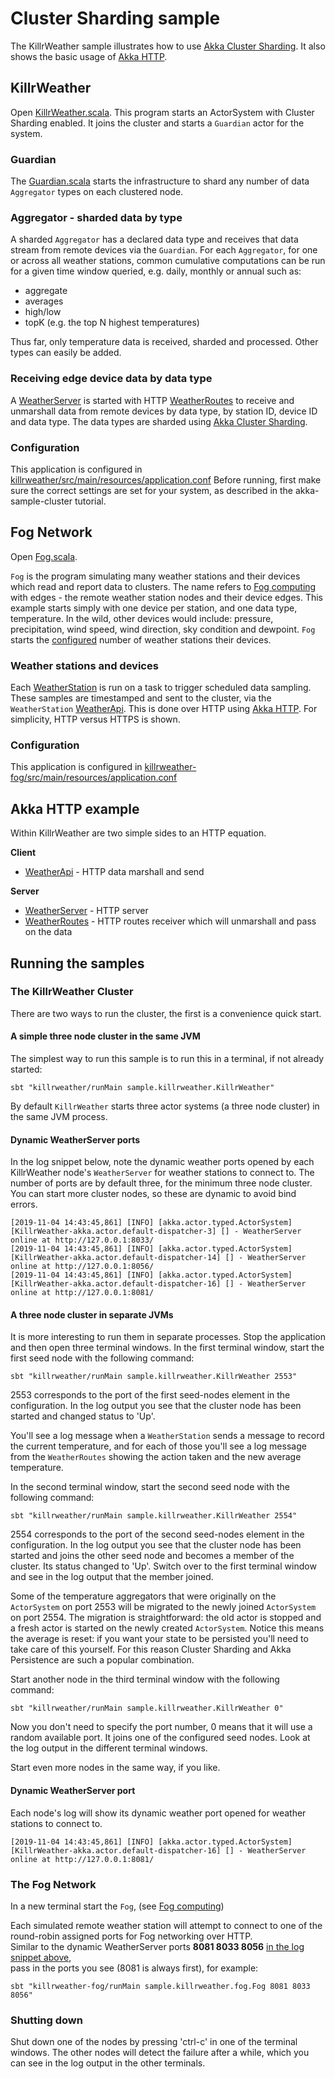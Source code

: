 # Cluster Sharding sample

The KillrWeather sample illustrates how to use [Akka Cluster Sharding](http://doc.akka.io/docs/akka/current/scala/typed/cluster-sharding.html).
It also shows the basic usage of [Akka HTTP](https://doc.akka.io/docs/akka-http/current/index.html).
 
## KillrWeather

Open [KillrWeather.scala](killrweather/src/main/scala/sample/killrweather/KillrWeather.scala).
This program starts an ActorSystem with Cluster Sharding enabled. It joins the cluster and starts a `Guardian` actor for the system. 

### Guardian

The [Guardian.scala](killrweather/src/main/scala/sample/killrweather/Guardian.scala) starts the infrastructure to shard any number of data `Aggregator`
types on each clustered node. 

### Aggregator - sharded data by type
 
A sharded `Aggregator` has a declared data type and receives that data stream from remote devices via the  `Guardian`.
For each `Aggregator`, for one or across all weather stations, common cumulative computations can be run 
for a given time window queried, e.g. daily, monthly or annual such as:

* aggregate
* averages 
* high/low 
* topK (e.g. the top N highest temperatures)

Thus far, only temperature data is received, sharded and processed. Other types can easily be added.

### Receiving edge device data by data type

A [WeatherServer](killrweather/src/main/scala/sample/killrweather/WeatherServer.scala) is started with
HTTP [WeatherRoutes](killrweather/src/main/scala/sample/killrweather/WeatherRoutes.scala) 
to receive and unmarshall data from remote devices by data type, by station ID, device ID and data type.
The data types are sharded using [Akka Cluster Sharding](http://doc.akka.io/docs/akka/current/scala/typed/cluster-sharding.html
).

### Configuration

This application is configured in [killrweather/src/main/resources/application.conf](killrweather/src/main/resources/application.conf)
Before running, first make sure the correct settings are set for your system, as described in the akka-sample-cluster tutorial.

## Fog Network

Open [Fog.scala](killrweather-fog/src/main/scala/sample/killrweather/fog/Fog.scala).

`Fog` is the program simulating many weather stations and their devices which read and report data to clusters.
The name refers to [Fog computing](https://en.wikipedia.org/wiki/Fog_computing) with edges - the remote weather station
nodes and their device edges.
This example starts simply with one device per station, and one data type, temperature. In the wild, other devices would include:
pressure, precipitation, wind speed, wind direction, sky condition and dewpoint.
`Fog` starts the [configured](#configuration) number of weather stations their devices.

### Weather stations and devices

Each [WeatherStation](killrweather-fog/src/main/scala/sample/killrweather/fog/WeatherStation.scala) is run on a task to trigger scheduled data sampling.
These samples are timestamped and sent to the cluster, via the `WeatherStation` [WeatherApi](killrweather-fog/src/main/scala/sample/killrweather/fog/WeatherApi.scala).
This is done over HTTP using [Akka HTTP](https://doc.akka.io/docs/akka-http/current/index.html). For simplicity, HTTP versus HTTPS is shown.

### Configuration

This application is configured in [killrweather-fog/src/main/resources/application.conf](killrweather-fog/src/main/resources/application.conf)

## Akka HTTP example

Within KillrWeather are two simple sides to an HTTP equation.

**Client**

* [WeatherApi](killrweather-fog/src/main/scala/sample/killrweather/fog/Fog.scala) - HTTP data marshall and send

**Server**

* [WeatherServer](killrweather/src/main/scala/sample/killrweather/WeatherServer.scala) - HTTP server
* [WeatherRoutes](killrweather/src/main/scala/sample/killrweather/WeatherRoutes.scala) - HTTP routes receiver which will unmarshall and pass on the data

## Running the samples

### The KillrWeather Cluster

There are two ways to run the cluster, the first is a convenience quick start.

#### A simple three node cluster in the same JVM

The simplest way to run this sample is to run this in a terminal, if not already started:
   
    sbt "killrweather/runMain sample.killrweather.KillrWeather"
   
By default `KillrWeather` starts three actor systems (a three node cluster) in the same JVM process. 

#### Dynamic WeatherServer ports

In the log snippet below, note the dynamic weather ports opened by each KillrWeather node's `WeatherServer` for weather stations to connect to. 
The number of ports are by default three, for the minimum three node cluster. You can start more cluster nodes, so these are dynamic to avoid bind errors. 
```
[2019-11-04 14:43:45,861] [INFO] [akka.actor.typed.ActorSystem] [KillrWeather-akka.actor.default-dispatcher-3] [] - WeatherServer online at http://127.0.0.1:8033/
[2019-11-04 14:43:45,861] [INFO] [akka.actor.typed.ActorSystem] [KillrWeather-akka.actor.default-dispatcher-14] [] - WeatherServer online at http://127.0.0.1:8056/
[2019-11-04 14:43:45,861] [INFO] [akka.actor.typed.ActorSystem] [KillrWeather-akka.actor.default-dispatcher-16] [] - WeatherServer online at http://127.0.0.1:8081/
```

#### A three node cluster in separate JVMs

It is more interesting to run them in separate processes. Stop the application and then open three terminal windows.
In the first terminal window, start the first seed node with the following command:

    sbt "killrweather/runMain sample.killrweather.KillrWeather 2553"

2553 corresponds to the port of the first seed-nodes element in the configuration. In the log output you see that the cluster node has been started and changed status to 'Up'.

You'll see a log message when a `WeatherStation` sends a message to record the current temperature, and for each of those you'll see a log message from the `WeatherRoutes` showing the action taken and the new average temperature.

In the second terminal window, start the second seed node with the following command:

    sbt "killrweather/runMain sample.killrweather.KillrWeather 2554"

2554 corresponds to the port of the second seed-nodes element in the configuration. In the log output you see that the cluster node has been started and joins the other seed node and becomes a member of the cluster. Its status changed to 'Up'. Switch over to the first terminal window and see in the log output that the member joined.

Some of the temperature aggregators that were originally on the `ActorSystem` on port 2553 will be migrated to the newly joined `ActorSystem` on port 2554. The migration is straightforward: the old actor is stopped and a fresh actor is started on the newly created `ActorSystem`. Notice this means the average is reset: if you want your state to be persisted you'll need to take care of this yourself. For this reason Cluster Sharding and Akka Persistence are such a popular combination.

Start another node in the third terminal window with the following command:

    sbt "killrweather/runMain sample.killrweather.KillrWeather 0"

Now you don't need to specify the port number, 0 means that it will use a random available port. It joins one of the configured seed nodes.
Look at the log output in the different terminal windows.

Start even more nodes in the same way, if you like.

#### Dynamic WeatherServer port

Each node's log will show its dynamic weather port opened for weather stations to connect to. 
```
[2019-11-04 14:43:45,861] [INFO] [akka.actor.typed.ActorSystem] [KillrWeather-akka.actor.default-dispatcher-16] [] - WeatherServer online at http://127.0.0.1:8081/
```

### The Fog Network
 
In a new terminal start the `Fog`, (see [Fog computing](https://en.wikipedia.org/wiki/Fog_computing))

Each simulated remote weather station will attempt to connect to one of the round-robin assigned ports for Fog networking over HTTP.   
Similar to the dynamic WeatherServer ports **8081 8033 8056**  [in the log snippet above](#dynamic-weatherserver-ports),  
pass in the ports you see (8081 is always first), for example:
 
    sbt "killrweather-fog/runMain sample.killrweather.fog.Fog 8081 8033 8056"
     
### Shutting down

Shut down one of the nodes by pressing 'ctrl-c' in one of the terminal windows. The other nodes will detect the failure after a while, which you can see in the log output in the other terminals.
